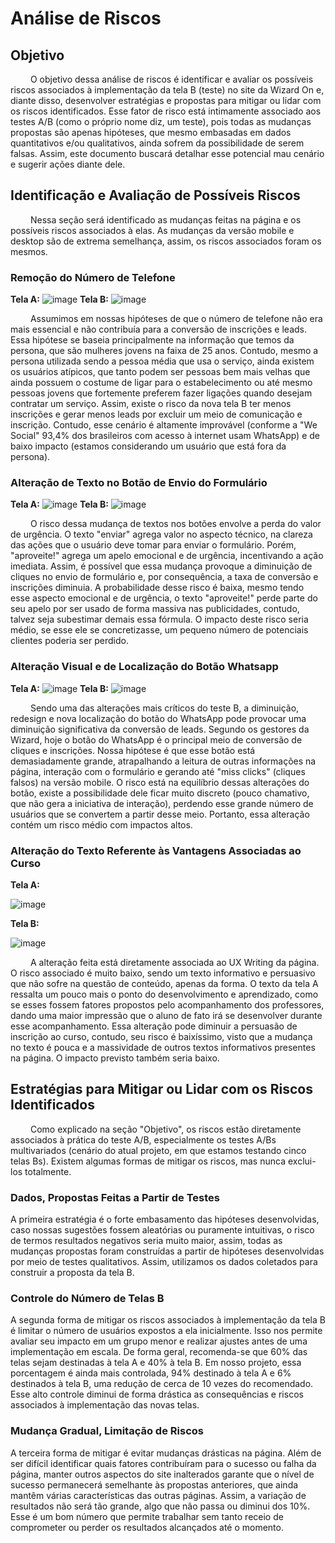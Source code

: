 # Análise de Riscos

## Objetivo 

&emsp;&emsp; O objetivo dessa análise de riscos é identificar e avaliar os possíveis riscos associados à implementação da tela B (teste) no site da Wizard On e, diante disso, desenvolver estratégias e propostas para mitigar ou lidar com os riscos identificados.
Esse fator de risco está intimamente associado aos testes A/B (como o próprio nome diz, um teste), pois todas as mudanças propostas são apenas hipóteses, que mesmo embasadas em dados quantitativos e/ou qualitativos, ainda sofrem da 
possibilidade de serem falsas. Assim, este documento buscará detalhar esse potencial mau cenário e sugerir ações diante dele. 

## Identificação e Avaliação de Possíveis Riscos

&emsp;&emsp; Nessa seção será identificado as mudanças feitas na página e os possíveis riscos associados à elas. As mudanças da versão mobile e desktop são de extrema semelhança, assim, os riscos associados foram os mesmos.

### Remoção do Número de Telefone 
**Tela A:**
![image](https://github.com/joaomtm/Rascunho/assets/99208815/de705c61-41bc-44fe-b27e-b0b74142c029)
**Tela B:**
![image](https://github.com/joaomtm/Rascunho/assets/99208815/704a0802-9923-4670-a4ef-b24a78f82b9b)

&emsp;&emsp; Assumimos em nossas hipóteses de que o número de telefone não era mais essencial e não contribuía para a conversão de inscrições e leads. Essa hipótese se baseia principalmente na informação que temos da persona, que são mulheres jovens na faixa de 25 anos. Contudo, mesmo a persona utilizada sendo a pessoa média que usa o serviço, ainda existem os usuários atípicos, que tanto podem ser pessoas bem mais velhas que ainda possuem o costume de ligar para o estabelecimento ou até mesmo pessoas jovens que fortemente preferem fazer ligações quando desejam contratar um serviço. Assim, existe o risco da nova tela B ter menos inscrições e gerar menos leads por excluir um meio de comunicação e inscrição. Contudo, esse cenário é altamente improvável (conforme a "We Social" 93,4% dos brasileiros com acesso à internet usam WhatsApp) e de baixo impacto (estamos considerando um usuário que está fora da persona).


### Alteração de Texto no Botão de Envio do Formulário 
**Tela A:** 
![image](https://github.com/joaomtm/Rascunho/assets/99208815/000832d6-a889-431a-918b-b4719b8c3161)
**Tela B:**
![image](https://github.com/joaomtm/Rascunho/assets/99208815/b6148190-f6df-4485-8f8a-b65272971f4a)


&emsp;&emsp; O risco dessa mudança de textos nos botões envolve a perda do valor de urgência. O texto "enviar" agrega valor no aspecto técnico, na clareza das ações que o usuário deve tomar para enviar o formulário. Porém, "aproveite!" agrega um apelo emocional e de urgência, incentivando a ação imediata. Assim, é possível que essa mudança provoque a diminuição de cliques no envio de formulário e, por consequência, a taxa de conversão e inscrições diminuia. A probabilidade desse risco é baixa, mesmo tendo esse aspecto emocional e de urgência, o texto "aproveite!" perde parte do seu apelo por ser usado de forma massiva nas publicidades, contudo, talvez seja subestimar demais essa fórmula. O impacto deste risco seria médio, se esse ele se concretizasse, um pequeno número de potenciais clientes poderia ser perdido.


### Alteração Visual e de Localização do Botão Whatsapp  
**Tela A:** 
![image](https://github.com/joaomtm/Rascunho/assets/99208815/95708ade-c9c9-4dec-93d9-23ebf4d88495)
**Tela B:**
![image](https://github.com/joaomtm/Rascunho/assets/99208815/1f0b56f2-e117-4a56-8930-58d091939b33)



&emsp;&emsp; Sendo uma das alterações mais críticos do teste B, a diminuição, redesign e nova localização do botão do WhatsApp pode provocar uma diminuição significativa da conversão de leads. Segundo os gestores da Wizard, hoje o botão do WhatsApp é o principal meio de conversão de cliques e inscrições. Nossa hipótese é que esse botão está demasiadamente grande, atrapalhando a leitura de outras informações na página, interação com o formulário e gerando até "miss clicks" (cliques falsos) na versão mobile. O risco está na equilíbrio dessas alterações do botão, existe a possibilidade dele ficar muito discreto (pouco chamativo, que não gera a iniciativa de interação), perdendo esse grande número de usuários que se convertem a partir desse meio. Portanto, essa alteração contém um risco médio com impactos altos. 


### Alteração do Texto Referente às Vantagens Associadas ao Curso
**Tela A:**

![image](https://github.com/joaomtm/Rascunho/assets/99208815/8699604f-8182-44e3-8308-a634c8a87b6f)

**Tela B:**

![image](https://github.com/joaomtm/Rascunho/assets/99208815/af025b98-d4ab-472a-8ea8-1020598b0746)


&emsp;&emsp; A alteração feita está diretamente associada ao UX Writing da página. O risco associado é muito baixo, sendo um texto informativo e persuasivo que não sofre na questão de conteúdo, apenas da forma. O texto da tela A ressalta um pouco mais o ponto do desenvolvimento e aprendizado, como se esses fossem fatores propostos pelo acompanhamento dos professores, dando uma maior impressão que o aluno de fato irá se desenvolver durante esse acompanhamento. Essa alteração pode diminuir a persuasão de inscrição ao curso, contudo, seu risco é baixíssimo, visto que a mudança no texto é pouca e a massividade de outros textos informativos presentes na página. O impacto previsto também seria baixo.


## Estratégias para Mitigar ou Lidar com os Riscos Identificados

&emsp;&emsp; Como explicado na seção "Objetivo", os riscos estão diretamente associados à prática do teste A/B, especialmente os testes A/Bs multivariados (cenário do atual projeto, em que estamos testando cinco telas Bs). Existem algumas formas de mitigar os riscos, mas nunca exclui-los totalmente.

### Dados, Propostas Feitas a Partir de Testes

A primeira estratégia é o forte embasamento das hipóteses desenvolvidas, caso nossas sugestões fossem aleatórias ou puramente intuitivas, o risco de termos resultados negativos seria muito maior, assim, todas as mudanças propostas foram construídas a partir de hipóteses desenvolvidas por meio de testes qualitativos. Assim, utilizamos os dados coletados para construir a proposta da tela B.

### Controle do Número de Telas B

A segunda forma de mitigar os riscos associados à implementação da tela B é limitar o número de usuários expostos a ela inicialmente. Isso nos permite avaliar seu impacto em um grupo menor e realizar ajustes antes de uma implementação em escala. De forma geral, recomenda-se que 60% das telas sejam destinadas à tela A e 40% à tela B. Em nosso projeto, essa porcentagem é ainda mais controlada, 94% destinado à tela A e 6% destinados à tela B, uma redução de cerca de 10 vezes do recomendado. Esse alto controle diminui de forma drástica as consequências e riscos associados à implementação das novas telas.


### Mudança Gradual, Limitação de Riscos

A terceira forma de mitigar é evitar mudanças drásticas na página. Além de ser difícil identificar quais fatores contribuíram para o sucesso ou falha da página, manter outros aspectos do site inalterados garante que o nível de sucesso permanecerá semelhante às propostas anteriores, que ainda mantêm várias características das outras páginas. Assim, a variação de resultados não será tão grande, algo que não passa ou diminui dos 10%. Esse é um bom número que permite trabalhar sem tanto receio de comprometer ou perder os resultados alcançados até o momento.










